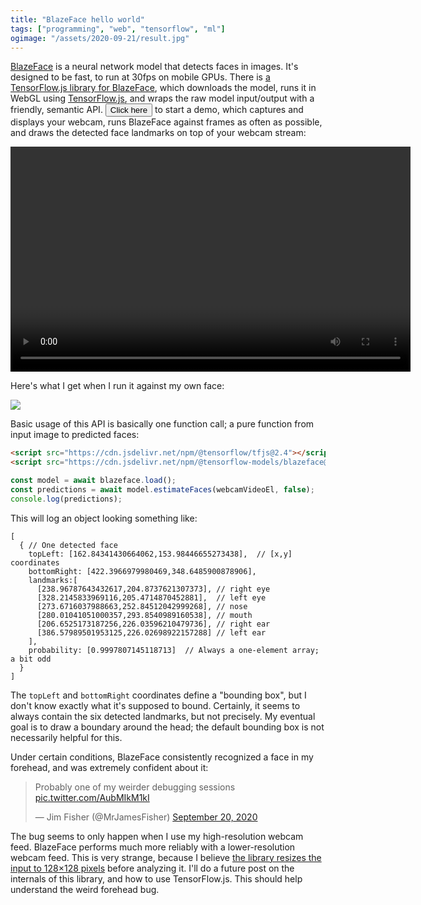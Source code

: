 ```yaml
---
title: "BlazeFace hello world"
tags: ["programming", "web", "tensorflow", "ml"]
ogimage: "/assets/2020-09-21/result.jpg"
---
```


[BlazeFace](https://github.com/tensorflow/tfjs-models/tree/master/blazeface)
is a neural network model that detects faces in images.
It's designed to be fast, to run at 30fps on mobile GPUs.
There is [a TensorFlow.js library for BlazeFace](https://github.com/tensorflow/tfjs-models/tree/master/blazeface),
which downloads the model,
runs it in WebGL using [TensorFlow.js](https://www.tensorflow.org/js),
and wraps the raw model input/output with a friendly, semantic API.
<button onclick="main(); this.onclick=null">Click here</button> to start a demo,
which captures and displays your webcam,
runs BlazeFace against frames as often as possible,
and draws the detected face landmarks on top of your webcam stream:

<div style="position: relative; width: 640px; height: 360px; background-color: black;">
  <video id="webcam" style="position: absolute; top: 0; left: 0; width: 100%; height: 100%; object-fit: contain;"></video>
  <canvas id="overlay" style="position: absolute; top: 0; left: 0; width: 100%; height: 100%; object-fit: contain;"></canvas>
</div>

Here's what I get when I run it against my own face:

<p><img src="{% link assets/2020-09-21/result.jpg %}"/></p>

Basic usage of this API is basically one function call;
a pure function from input image to predicted faces:

```html
<script src="https://cdn.jsdelivr.net/npm/@tensorflow/tfjs@2.4"></script>
<script src="https://cdn.jsdelivr.net/npm/@tensorflow-models/blazeface@0.0.5"></script>
```

```js
const model = await blazeface.load();
const predictions = await model.estimateFaces(webcamVideoEl, false);
console.log(predictions);
```

This will log an object looking something like:

```
[
  { // One detected face
    topLeft: [162.84341430664062,153.98446655273438],  // [x,y] coordinates
    bottomRight: [422.3966979980469,348.6485900878906],
    landmarks:[
      [238.96787643432617,204.8737621307373], // right eye
      [328.2145833969116,205.4714870452881],  // left eye
      [273.6716037988663,252.84512042999268], // nose
      [280.01041051000357,293.8540989160538], // mouth
      [206.6525173187256,226.03596210479736], // right ear
      [386.57989501953125,226.02698922157288] // left ear
    ],
    probability: [0.9997807145118713]  // Always a one-element array; a bit odd
  }
]
```

The `topLeft` and `bottomRight` coordinates define a "bounding box",
but I don't know exactly what it's supposed to bound.
Certainly, it seems to always contain the six detected landmarks,
but not precisely.
My eventual goal is to draw a boundary around the head;
the default bounding box is not necessarily helpful for this.

Under certain conditions, BlazeFace consistently recognized a face in my forehead,
and was extremely confident about it:

<blockquote class="twitter-tweet"><p lang="en" dir="ltr">Probably one of my weirder debugging sessions <a href="https://t.co/AubMIkM1kI">pic.twitter.com/AubMIkM1kI</a></p>&mdash; Jim Fisher (@MrJamesFisher) <a href="https://twitter.com/MrJamesFisher/status/1307783574561550336?ref_src=twsrc%5Etfw">September 20, 2020</a></blockquote> 
<script async src="https://platform.twitter.com/widgets.js" charset="utf-8"></script>

The bug seems to only happen when I use my high-resolution webcam feed.
BlazeFace performs much more reliably with a lower-resolution webcam feed.
This is very strange, 
because I believe [the library resizes the input to 128×128 pixels](https://github.com/tensorflow/tfjs-models/blob/6d9566b1d659c1354ab82d701f16e56a710229d4/blazeface/src/face.ts#L236) before analyzing it.
I'll do a future post on the internals of this library,
and how to use TensorFlow.js.
This should help understand the weird forehead bug.

<script src="https://cdn.jsdelivr.net/npm/@tensorflow/tfjs@2.4"></script>
<script src="https://cdn.jsdelivr.net/npm/@tensorflow-models/blazeface@0.0.5"></script>
<script>
  const webcamVideoEl = document.getElementById("webcam");
  const overlayCanvasEl = document.getElementById("overlay");
  const overlayCtx = overlayCanvasEl.getContext('2d');

  function drawLine(p1, p2) {
    overlayCtx.strokeStyle = "red";
    overlayCtx.beginPath();     
    overlayCtx.moveTo(p1[0], p1[1]);  
    overlayCtx.lineTo(p2[0], p2[1]);
    overlayCtx.stroke();   
  }

  function drawPoint(p, char) {
    const LINE_RADIUS=40;
    const FONT_SIZE=40;
    drawLine([p[0], p[1]-LINE_RADIUS], [p[0], p[1]+LINE_RADIUS]);
    drawLine([p[0]-LINE_RADIUS, p[1]], [p[0]+LINE_RADIUS, p[1]]);
    overlayCtx.fillStyle = "black";
    overlayCtx.font = FONT_SIZE+'px serif';
    overlayCtx.fillText(char, p[0] - FONT_SIZE/2, p[1] + FONT_SIZE/2);
  }

  function drawPrediction(prediction) {
    overlayCtx.fillStyle = "rgba(255,0,0,0.3)";

    overlayCtx.fillRect(
      prediction.topLeft[0], 
      prediction.topLeft[1], 
      prediction.bottomRight[0]-prediction.topLeft[0], 
      prediction.bottomRight[1]-prediction.topLeft[1],
    );

    const rightEye = prediction.landmarks[0];
    const leftEye = prediction.landmarks[1];
    const nose = prediction.landmarks[2];
    const mouth = prediction.landmarks[3];
    const rightEar = prediction.landmarks[4];
    const leftEar = prediction.landmarks[5];

    drawPoint(rightEar, "👂");
    drawPoint(leftEar, "👂");
    drawPoint(rightEye, "👁");
    drawPoint(leftEye, "👁");
    drawPoint(mouth, "👄");
    drawPoint(nose, "👃");

    overlayCtx.font = '24px serif';
    overlayCtx.fillText("p="+prediction.probability[0].toFixed(2), prediction.topLeft[0], prediction.topLeft[1]);
  }

  async function main() {
    const [model, stream] = await Promise.all([
      blazeface.load(), 
      navigator.mediaDevices.getUserMedia({ video: { facingMode: "user" } })
    ]);

    webcamVideoEl.srcObject = stream;
    webcamVideoEl.play();

    async function onFrame(now, metadata) {
      const predictions = await model.estimateFaces(webcamVideoEl, false /* returnTensors */);
      overlayCanvasEl.width = metadata.width;
      overlayCanvasEl.height = metadata.height;
      for (const prediction of predictions) drawPrediction(prediction);
      webcamVideoEl.requestVideoFrameCallback(onFrame);
    }

    webcamVideoEl.requestVideoFrameCallback(onFrame);
  }
</script>